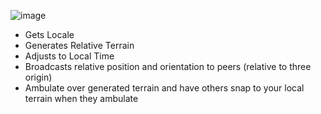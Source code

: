 ![image](https://github.com/user-attachments/assets/97f7a399-e54e-4ebd-8011-d8f6abe399c2)

- Gets Locale
- Generates Relative Terrain
- Adjusts to Local Time
- Broadcasts relative position and orientation to peers (relative to three origin)
- Ambulate over generated terrain and have others snap to your local terrain when they ambulate
